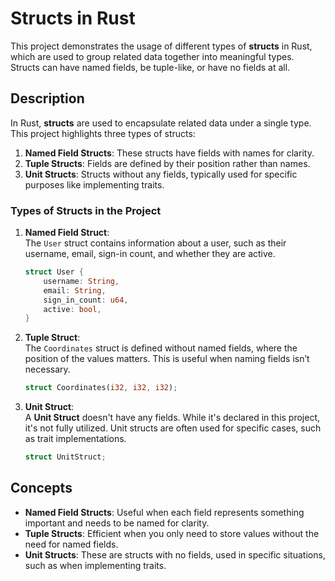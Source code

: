 # Structs in Rust

This project demonstrates the usage of different types of **structs** in Rust, which are used to group related data together into meaningful types. Structs can have named fields, be tuple-like, or have no fields at all.

## Description

In Rust, **structs** are used to encapsulate related data under a single type. This project highlights three types of structs:

1. **Named Field Structs**: These structs have fields with names for clarity.
2. **Tuple Structs**: Fields are defined by their position rather than names.
3. **Unit Structs**: Structs without any fields, typically used for specific purposes like implementing traits.

### Types of Structs in the Project

1. **Named Field Struct**:  
   The `User` struct contains information about a user, such as their username, email, sign-in count, and whether they are active.
   ```rust
   struct User {
       username: String,
       email: String,
       sign_in_count: u64,
       active: bool,
   }
   ```

2. **Tuple Struct**:  
   The `Coordinates` struct is defined without named fields, where the position of the values matters. This is useful when naming fields isn’t necessary.
   ```rust
   struct Coordinates(i32, i32, i32);
   ```

3. **Unit Struct**:  
   A **Unit Struct** doesn't have any fields. While it's declared in this project, it's not fully utilized. Unit structs are often used for specific cases, such as trait implementations.
   ```rust
   struct UnitStruct;
   ```

## Concepts

- **Named Field Structs**: Useful when each field represents something important and needs to be named for clarity.
- **Tuple Structs**: Efficient when you only need to store values without the need for named fields.
- **Unit Structs**: These are structs with no fields, used in specific situations, such as when implementing traits.